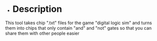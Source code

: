 + # Description
This tool takes chip ".txt" files for the game "digital logic sim" and turns them into chips that only contain "and" and "not" gates so that you can share them with other people easier

